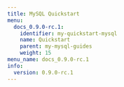 ```yaml
---
title: MySQL Quickstart
menu:
  docs_0.9.0-rc.1:
    identifier: my-quickstart-mysql
    name: Quickstart
    parent: my-mysql-guides
    weight: 15
menu_name: docs_0.9.0-rc.1
info:
  version: 0.9.0-rc.1
---
```


